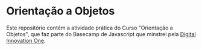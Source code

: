 # Orientação a Objetos

Este repositório contém a atividade prática do Curso "Orientação a Objetos", que faz parte do Basecamp de Javascript que minstrei pela [Digital Innovation One](https://digitalinnovation.one/).
